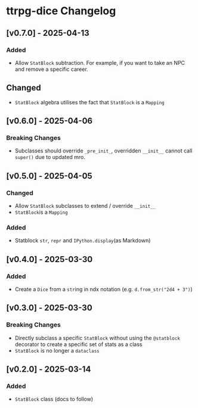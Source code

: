 # ttrpg-dice Changelog

## [v0.7.0] - 2025-04-13

### Added

- Allow `StatBlock` subtraction. For example, if you want to take an NPC and remove a specific career.

## Changed

- `StatBlock` algebra utilises the fact that `StatBlock` is a `Mapping`

## [v0.6.0] - 2025-04-06

### Breaking Changes

- Subclasses should override `_pre_init_`, overridden `__init__` cannot call `super()` due to updated mro.

## [v0.5.0] - 2025-04-05

### Changed

- Allow `StatBlock` subclasses to extend / override `__init__`
- `StatBlock`is a `Mapping`

### Added

- Statblock `str`, `repr` and `IPython.display`(as Markdown)

## [v0.4.0] - 2025-03-30

### Added

- Create a `Dice` from a `str`ing in ndx notation (e.g. `d.from_str("2d4 + 3")`)

## [v0.3.0] - 2025-03-30

### Breaking Changes

- Directly subclass a specific `StatBlock` without using the `@statblock` decorator to create a specific set of stats as a class
- `StatBlock` is no longer a `dataclass`

## [v0.2.0] - 2025-03-14

### Added

- `StatBlock` class (docs to follow)
